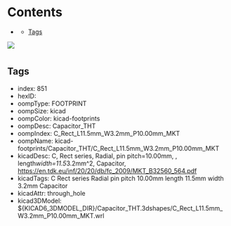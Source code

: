 



Contents
========

* [](#)
	* [Tags](#tags)
  
![][im]
# 

## Tags

- index: 851
- hexID: 
- oompType: FOOTPRINT
- oompSize: kicad
- oompColor: kicad-footprints
- oompDesc: Capacitor_THT
- oompIndex: C_Rect_L11.5mm_W3.2mm_P10.00mm_MKT
- oompName: kicad-footprints/Capacitor_THT/C_Rect_L11.5mm_W3.2mm_P10.00mm_MKT
- kicadDesc: C, Rect series, Radial, pin pitch=10.00mm, , length*width=11.5*3.2mm^2, Capacitor, https://en.tdk.eu/inf/20/20/db/fc_2009/MKT_B32560_564.pdf
- kicadTags: C Rect series Radial pin pitch 10.00mm  length 11.5mm width 3.2mm Capacitor
- kicadAttr: through_hole
- kicad3DModel: ${KICAD6_3DMODEL_DIR}/Capacitor_THT.3dshapes/C_Rect_L11.5mm_W3.2mm_P10.00mm_MKT.wrl



[im]: image.png
